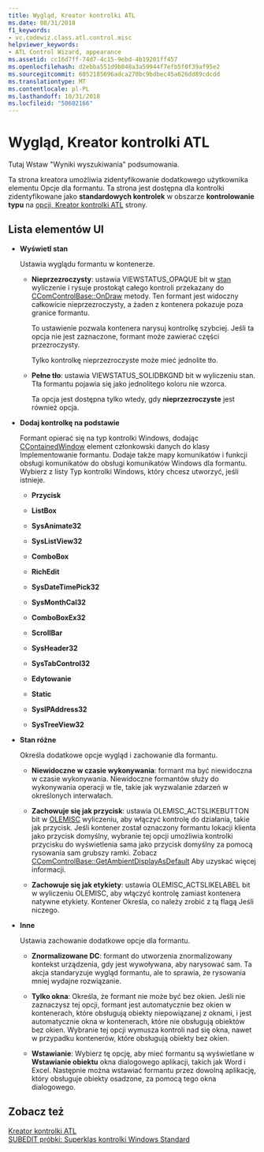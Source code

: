```yaml
---
title: Wygląd, Kreator kontrolki ATL
ms.date: 08/31/2018
f1_keywords:
- vc.codewiz.class.atl.control.misc
helpviewer_keywords:
- ATL Control Wizard, appearance
ms.assetid: cc16d7ff-74d7-4c15-9ebd-4b19201ff457
ms.openlocfilehash: d2ebba551d9b848a3a59944f7efb5f0f39af95e2
ms.sourcegitcommit: 6052185696adca270bc9bdbec45a626dd89cdcdd
ms.translationtype: MT
ms.contentlocale: pl-PL
ms.lasthandoff: 10/31/2018
ms.locfileid: "50602166"
---
```

# <a name="appearance-atl-control-wizard"></a>Wygląd, Kreator kontrolki ATL

Tutaj Wstaw "Wyniki wyszukiwania" podsumowania.

Ta strona kreatora umożliwia zidentyfikowanie dodatkowego użytkownika elementu Opcje dla formantu. Ta strona jest dostępna dla kontrolki zidentyfikowane jako **standardowych kontrolek** w obszarze **kontrolowanie typu** na [opcji, Kreator kontrolki ATL](../../atl/reference/options-atl-control-wizard.md) strony.

## <a name="uielement-list"></a>Lista elementów UI

- **Wyświetl stan**

   Ustawia wyglądu formantu w kontenerze.

   - **Nieprzezroczysty**: ustawia VIEWSTATUS_OPAQUE bit w [stan](/windows/desktop/api/ocidl/ne-ocidl-tagviewstatus) wyliczenie i rysuje prostokąt całego kontroli przekazany do [CComControlBase::OnDraw](../../atl/reference/ccomcontrolbase-class.md#ondraw) metody. Ten formant jest widoczny całkowicie nieprzezroczysty, a żaden z kontenera pokazuje poza granice formantu.

      To ustawienie pozwala kontenera narysuj kontrolkę szybciej. Jeśli ta opcja nie jest zaznaczone, formant może zawierać części przezroczysty.

      Tylko kontrolkę nieprzezroczyste może mieć jednolite tło.

   - **Pełne tło**: ustawia VIEWSTATUS_SOLIDBKGND bit w wyliczeniu stan. Tła formantu pojawia się jako jednolitego koloru nie wzorca.

      Ta opcja jest dostępna tylko wtedy, gdy **nieprzezroczyste** jest również opcja.

- **Dodaj kontrolkę na podstawie**

   Formant opierać się na typ kontrolki Windows, dodając [CContainedWindow](ccontainedwindowt-class.md) element członkowski danych do klasy Implementowanie formantu. Dodaje także mapy komunikatów i funkcji obsługi komunikatów do obsługi komunikatów Windows dla formantu. Wybierz z listy Typ kontrolki Windows, który chcesz utworzyć, jeśli istnieje.

   - **Przycisk**

   - **ListBox**

   - **SysAnimate32**

   - **SysListView32**

   - **ComboBox**

   - **RichEdit**

   - **SysDateTimePick32**

   - **SysMonthCal32**

   - **ComboBoxEx32**

   - **ScrollBar**

   - **SysHeader32**

   - **SysTabControl32**

   - **Edytowanie**

   - **Static**

   - **SysIPAddress32**

   - **SysTreeView32**

- **Stan różne**

   Określa dodatkowe opcje wygląd i zachowanie dla formantu.

   - **Niewidoczne w czasie wykonywania**: formant ma być niewidoczna w czasie wykonywania. Niewidoczne formantów służy do wykonywania operacji w tle, takie jak wyzwalanie zdarzeń w określonych interwałach.

   - **Zachowuje się jak przycisk**: ustawia OLEMISC_ACTSLIKEBUTTON bit w [OLEMISC](/windows/desktop/api/oleidl/ne-oleidl-tagolemisc) wyliczeniu, aby włączyć kontrolę do działania, takie jak przycisk. Jeśli kontener został oznaczony formantu lokacji klienta jako przycisk domyślny, wybranie tej opcji umożliwia kontrolki przycisku do wyświetlenia sama jako przycisk domyślny za pomocą rysowania sam grubszy ramki. Zobacz [CComControlBase::GetAmbientDisplayAsDefault](../../atl/reference/ccomcontrolbase-class.md#getambientdisplayasdefault) Aby uzyskać więcej informacji.

   - **Zachowuje się jak etykiety**: ustawia OLEMISC_ACTSLIKELABEL bit w wyliczeniu OLEMISC, aby włączyć kontrolę zamiast kontenera natywne etykiety. Kontener Określa, co należy zrobić z tą flagą Jeśli niczego.

- **Inne**

   Ustawia zachowanie dodatkowe opcje dla formantu.

   - **Znormalizowane DC**: formant do utworzenia znormalizowany kontekst urządzenia, gdy jest wywoływana, aby narysować sam. Ta akcja standaryzuje wygląd formantu, ale to sprawia, że rysowania mniej wydajne rozwiązanie.

   - **Tylko okna**: Określa, że formant nie może być bez okien. Jeśli nie zaznaczysz tej opcji, formant jest automatycznie bez okien w kontenerach, które obsługują obiekty niepowiązanej z oknami, i jest automatycznie okna w kontenerach, które nie obsługują obiektów bez okien. Wybranie tej opcji wymusza kontroli nad się okna, nawet w przypadku kontenerów, które obsługują obiekty bez okien.

   - **Wstawianie**: Wybierz tę opcję, aby mieć formantu są wyświetlane w **Wstawianie obiektu** okna dialogowego aplikacji, takich jak Word i Excel. Następnie można wstawiać formantu przez dowolną aplikację, który obsługuje obiekty osadzone, za pomocą tego okna dialogowego.

## <a name="see-also"></a>Zobacz też

[Kreator kontrolki ATL](../../atl/reference/atl-control-wizard.md)<br/>
[SUBEDIT próbki: Superklas kontrolki Windows Standard](https://github.com/Microsoft/VCSamples/tree/master/VC2008Samples/ATL/Controls/SubEdit)


